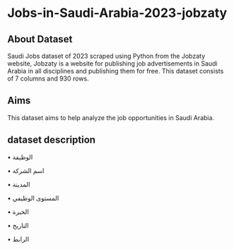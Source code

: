 # Jobs-in-Saudi-Arabia-2023-jobzaty
## About Dataset
Saudi Jobs dataset of 2023 scraped using Python from the Jobzaty website, Jobzaty is a website for publishing job advertisements in Saudi Arabia in all disciplines and publishing them for free.
This dataset consists of 7 columns and 930 rows. 


## Aims
This dataset aims to help analyze the job opportunities in Saudi Arabia.


## dataset description

•	الوظيفة

•	اسم الشركة

•	المدينة

•	المستوى الوظيفي

•	الخبرة

•	التاريخ

•	الرابط

